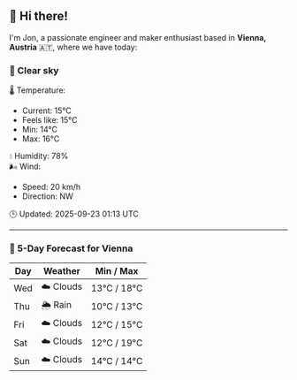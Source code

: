 ## 👋 Hi there!

I'm Jon, a passionate engineer and maker enthusiast based in **Vienna, Austria** 🇦🇹, where we have today:

### 🌙 Clear sky 

🌡️ Temperature: 
* Current: 15°C
* Feels like: 15°C
* Min: 14°C 
* Max: 16°C  

💧 Humidity: 78%  
🌬️ Wind: 
* Speed: 20 km/h 
* Direction: NW  

🕒 Updated: 2025-09-23 01:13 UTC

---

### 📅 5-Day Forecast for Vienna

| Day | Weather | Min / Max |
|-----|---------|------------|
| Wed | ☁️ Clouds | 13°C / 18°C |
| Thu | 🌦️ Rain | 10°C / 13°C |
| Fri | ☁️ Clouds | 12°C / 15°C |
| Sat | ☁️ Clouds | 12°C / 19°C |
| Sun | ☁️ Clouds | 14°C / 14°C |
